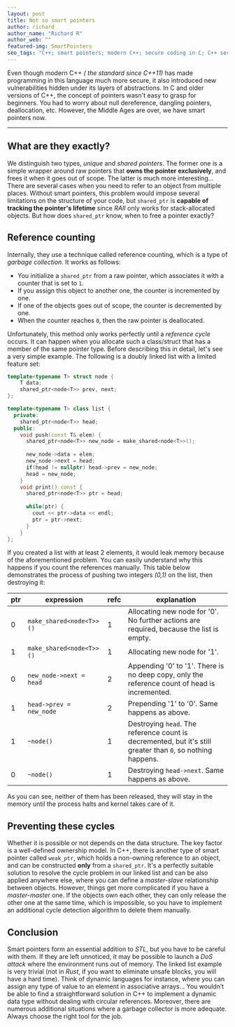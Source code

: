 ```yaml
---
layout: post
title: Not so smart pointers
author: richard
author_name: "Richard R"
author_web: ""
featured-img: SmartPointers
seo_tags: "C++; smart pointers; modern C++; secure coding in C; C++ security"
---
```


Even though modern C++ *( the standard since C++11)* has made programming in this language much more secure, it also introduced new vulnerabilities hidden under its layers of abstractions. In C and older versions of C++, the concept of pointers wasn't easy to grasp for beginners. You had to worry about null dereference, dangling pointers, deallocation, etc. However, the Middle Ages are over, we have smart pointers now.

<!--excerpt-->

----

## What are they exactly?
We distinguish two types, *unique* and *shared pointers*. The former one is a simple wrapper around raw pointers that **owns the pointer exclusively**, and frees it when it goes out of scope. The latter is much more interesting... There are several cases when you need to refer to an object from multiple places. Without smart pointers, this problem would impose several limitations on the structure of your code, but `shared_ptr` is **capable of tracking the pointer's lifetime** since *RAII* only works for stack-allocated objects. But how does `shared_ptr` know, when to free a pointer exactly?

## Reference counting
Internally, they use a technique called reference counting, which is a type of *garbage collection*. It works as follows:
  * You initialize a `shared_ptr` from a raw pointer, which associates it with a counter that is set to `1`.
  * If you assign this object to another one, the counter is incremented by one.
  * If one of the objects goes out of scope, the counter is decremented by one.
  * When the counter reaches `0`, then the raw pointer is deallocated.

Unfortunately, this method only works perfectly until a *reference cycle* occurs. It can happen when you allocate such a class/struct that has a member of the same pointer type. Before describing this in detail, let's see a very simple example. The following is a doubly linked list with a limited feature set:

```cpp
template<typename T> struct node {
    T data;
    shared_ptr<node<T>> prev, next;
};

template<typename T> class list {
  private:
    shared_ptr<node<T>> head;
  public:
    void push(const T& elem) {
      shared_ptr<node<T>> new_node = make_shared<node<T>>();
      
      new_node->data = elem;
      new_node->next = head;
      if(head != nullptr) head->prev = new_node;
      head = new_node;
    }
    void print() const {
      shared_ptr<node<T>> ptr = head;
      
      while(ptr) {
        cout << ptr->data << endl;
        ptr = ptr->next;
      }
    }
};
```
If you created a list with at least 2 elements, it would leak memory because of the aforementioned problem. You can easily understand why this happens if you count the references manually. This table below demonstrates the process of pushing two integers *(0,1)* on the list, then destroying it:

| ptr |               expression | refc |                                                                                                 explanation |
| --- | ------------------------ | ---- | ----------------------------------------------------------------------------------------------------------- |
|   0 | `make_shared<node<T>>()` |    1 | Allocating new node for '0'. No further actions are required, because the list is empty.                    |
|   1 | `make_shared<node<T>>()` |    1 | Allocating new node for '1'.                                                                                |
|   0 |  `new_node->next = head` |    2 | Appending '0' to '1'. There is no deep copy, only the reference count of head is incremented.               |
|   1 |  `head->prev = new_node` |    2 | Prepending '1' to '0'. Same happens as above.                                                               |
|   1 |                `~node()` |    1 | Destroying `head`. The reference count is decremented, but it's still greater than `0`, so nothing happens. |
|   0 |                `~node()` |    1 | Destroying `head->next`. Same happens as above.                                                             |

As you can see, neither of them has been released, they will stay in the memory until the process halts and kernel takes care of it.

## Preventing these cycles

Whether it is possible or not depends on the data structure. The key factor is a well-defined ownership model. In C++, there is another type of smart pointer called `weak_ptr`, which holds a non-owning reference to an object, and can be constructed **only** from a `shared_ptr`. It's a perfectly suitable solution to resolve the cycle problem in our linked list and can be also applied anywhere else, where you can define a *master-slave* relationship between objects. However, things get more complicated if you have a *master-master* one. If the objects own each other, they can only release the other one at the same time, which is impossible, so you have to implement an additional cycle detection algorithm to delete them manually.

## Conclusion
Smart pointers form an essential addition to *STL*, but you have to be careful with them. If they are left unnoticed, it may be possible to launch a *DoS attack* where the environment runs out of memory. The linked list example is very trivial (not in *Rust*, if you want to eliminate unsafe blocks, you will have a hard time). Think of dynamic languages for instance, where you can assign any type of value to an element in associative arrays... You wouldn’t be able to find a straightforward solution in C++ to implement a dynamic data type without dealing with circular references. Moreover, there are numerous additional situations where a garbage collector is more adequate. Always choose the right tool for the job.


